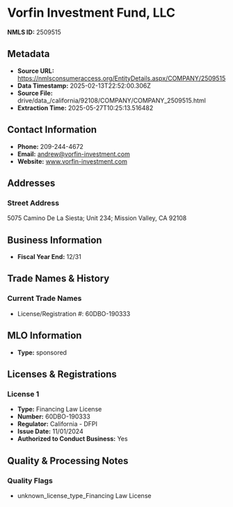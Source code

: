 # Vorfin Investment Fund, LLC

**NMLS ID:** 2509515

## Metadata
- **Source URL:** https://nmlsconsumeraccess.org/EntityDetails.aspx/COMPANY/2509515
- **Data Timestamp:** 2025-02-13T22:52:00.306Z
- **Source File:** drive/data_/california/92108/COMPANY/COMPANY_2509515.html
- **Extraction Time:** 2025-05-27T10:25:13.516482

## Contact Information
- **Phone:** 209-244-4672
- **Email:** andrew@vorfin-investment.com
- **Website:** www.vorfin-investment.com

## Addresses
### Street Address
5075 Camino De La Siesta; Unit 234; Mission Valley, CA 92108

## Business Information
- **Fiscal Year End:** 12/31

## Trade Names & History
### Current Trade Names
- License/Registration #: 60DBO-190333

## MLO Information
- **Type:** sponsored

## Licenses & Registrations

### License 1
- **Type:** Financing Law License
- **Number:** 60DBO-190333
- **Regulator:** California - DFPI
- **Issue Date:** 11/01/2024
- **Authorized to Conduct Business:** Yes

## Quality & Processing Notes
### Quality Flags
- unknown_license_type_Financing Law License
